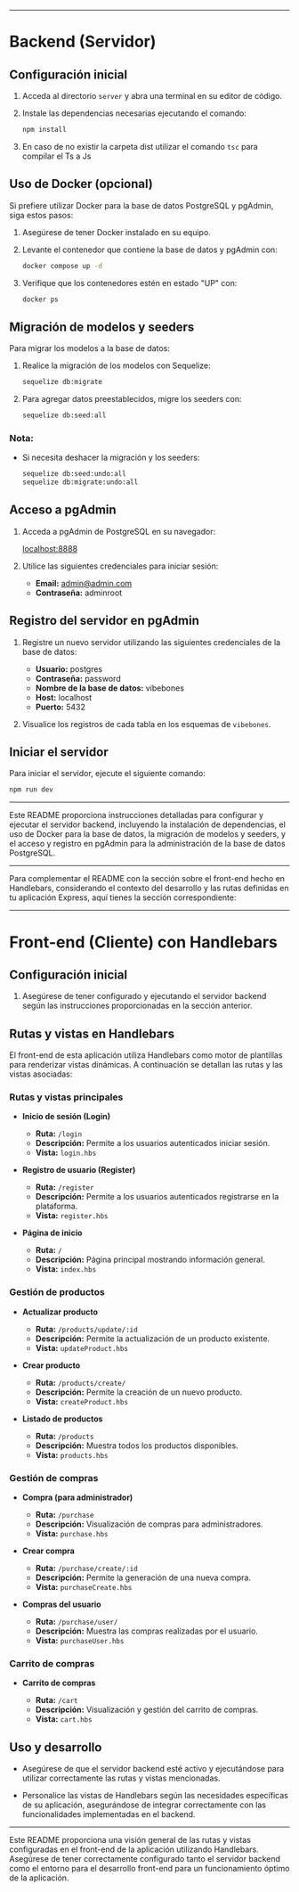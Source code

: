 

---

# Backend (Servidor)

## Configuración inicial

1. Acceda al directorio `server` y abra una terminal en su editor de código.

2. Instale las dependencias necesarias ejecutando el comando:

   ```bash
   npm install
   ```
3. En caso de no existir la carpeta dist utilizar el comando `tsc` para compilar el Ts a Js

## Uso de Docker (opcional)

Si prefiere utilizar Docker para la base de datos PostgreSQL y pgAdmin, siga estos pasos:

1. Asegúrese de tener Docker instalado en su equipo.

2. Levante el contenedor que contiene la base de datos y pgAdmin con:

   ```bash
   docker compose up -d
   ```

3. Verifique que los contenedores estén en estado "UP" con:

   ```bash
   docker ps
   ```

## Migración de modelos y seeders

Para migrar los modelos a la base de datos:

1. Realice la migración de los modelos con Sequelize:

   ```bash
   sequelize db:migrate
   ```

2. Para agregar datos preestablecidos, migre los seeders con:

   ```bash
   sequelize db:seed:all
   ```

### Nota:

- Si necesita deshacer la migración y los seeders:

  ```bash
  sequelize db:seed:undo:all
  sequelize db:migrate:undo:all
  ```

## Acceso a pgAdmin

1. Acceda a pgAdmin de PostgreSQL en su navegador:

   [localhost:8888](http://localhost:8888)

2. Utilice las siguientes credenciales para iniciar sesión:

   - **Email:** admin@admin.com
   - **Contraseña:** adminroot

## Registro del servidor en pgAdmin

1. Registre un nuevo servidor utilizando las siguientes credenciales de la base de datos:

   - **Usuario:** postgres
   - **Contraseña:** password
   - **Nombre de la base de datos:** vibebones
   - **Host:** localhost
   - **Puerto:** 5432

2. Visualice los registros de cada tabla en los esquemas de `vibebones`.

## Iniciar el servidor

Para iniciar el servidor, ejecute el siguiente comando:

```bash
npm run dev
```

---

Este README proporciona instrucciones detalladas para configurar y ejecutar el servidor backend, incluyendo la instalación de dependencias, el uso de Docker para la base de datos, la migración de modelos y seeders, y el acceso y registro en pgAdmin para la administración de la base de datos PostgreSQL.


---------------------------------------------------------

Para complementar el README con la sección sobre el front-end hecho en Handlebars, considerando el contexto del desarrollo y las rutas definidas en tu aplicación Express, aquí tienes la sección correspondiente:

---

# Front-end (Cliente) con Handlebars

## Configuración inicial

1. Asegúrese de tener configurado y ejecutando el servidor backend según las instrucciones proporcionadas en la sección anterior.

## Rutas y vistas en Handlebars

El front-end de esta aplicación utiliza Handlebars como motor de plantillas para renderizar vistas dinámicas. A continuación se detallan las rutas y las vistas asociadas:

### Rutas y vistas principales

- **Inicio de sesión (Login)**

  - **Ruta:** `/login`
  - **Descripción:** Permite a los usuarios autenticados iniciar sesión.
  - **Vista:** `login.hbs`

- **Registro de usuario (Register)**

  - **Ruta:** `/register`
  - **Descripción:** Permite a los usuarios autenticados registrarse en la plataforma.
  - **Vista:** `register.hbs`

- **Página de inicio**

  - **Ruta:** `/`
  - **Descripción:** Página principal mostrando información general.
  - **Vista:** `index.hbs`

### Gestión de productos

- **Actualizar producto**

  - **Ruta:** `/products/update/:id`
  - **Descripción:** Permite la actualización de un producto existente.
  - **Vista:** `updateProduct.hbs`

- **Crear producto**

  - **Ruta:** `/products/create/`
  - **Descripción:** Permite la creación de un nuevo producto.
  - **Vista:** `createProduct.hbs`

- **Listado de productos**

  - **Ruta:** `/products`
  - **Descripción:** Muestra todos los productos disponibles.
  - **Vista:** `products.hbs`

### Gestión de compras

- **Compra (para administrador)**

  - **Ruta:** `/purchase`
  - **Descripción:** Visualización de compras para administradores.
  - **Vista:** `purchase.hbs`

- **Crear compra**

  - **Ruta:** `/purchase/create/:id`
  - **Descripción:** Permite la generación de una nueva compra.
  - **Vista:** `purchaseCreate.hbs`

- **Compras del usuario**

  - **Ruta:** `/purchase/user/`
  - **Descripción:** Muestra las compras realizadas por el usuario.
  - **Vista:** `purchaseUser.hbs`

### Carrito de compras

- **Carrito de compras**

  - **Ruta:** `/cart`
  - **Descripción:** Visualización y gestión del carrito de compras.
  - **Vista:** `cart.hbs`

## Uso y desarrollo

- Asegúrese de que el servidor backend esté activo y ejecutándose para utilizar correctamente las rutas y vistas mencionadas.
  
- Personalice las vistas de Handlebars según las necesidades específicas de su aplicación, asegurándose de integrar correctamente con las funcionalidades implementadas en el backend.

---

Este README proporciona una visión general de las rutas y vistas configuradas en el front-end de la aplicación utilizando Handlebars. Asegúrese de tener correctamente configurado tanto el servidor backend como el entorno para el desarrollo front-end para un funcionamiento óptimo de la aplicación.
